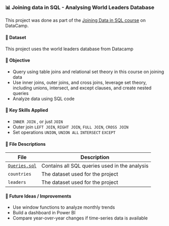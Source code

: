 ### 📊 Joining data in SQL - Analysing World Leaders Database

This project was done as part of the [Joining Data in SQL course](https://www.datacamp.com/completed/statement-of-accomplishment/course/564eb43f916d369c3501c075b76db14f138605d1) on DataCamp.

#### 📁 Dataset
This project uses the world leaders database from Datacamp

#### 🎯 Objective
- Query using table joins and relational set theory in this course on joining data
- Use inner joins, outer joins, and cross joins, leverage set theory, including unions, intersect, and except clauses, and create nested queries
- Analyze data using SQL code

#### 🧠 Key Skills Applied
- `INNER JOIN` , or just `JOIN`
- Outer join `LEFT JOIN`, `RIGHT JOIN`, `FULL JOIN`, `CROSS JOIN`
- Set operations `UNION`, `UNION ALL` `INTERSECT` `EXCEPT`

#### 🧾 File Descriptions
| File | Description |
|------|-------------|
| [`Queries.sql`](https://github.com/nalapalu/SQL_Projects/blob/main/Joining%20data%20in%20SQL%20-%20Analysing%20World%20Leaders%20Database/Queries.sql) | Contains all SQL queries used in the analysis |
| `countries` | The dataset used for the project |
| `leaders` | The dataset used for the project |

#### 💭 Future Ideas / Improvements
- Use window functions to analyze monthly trends  
- Build a dashboard in Power BI  
- Compare year-over-year changes if time-series data is available
